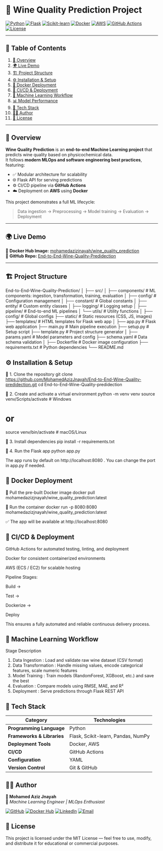 # 🍷 Wine Quality Prediction Project  

[![Python](https://img.shields.io/badge/Python-3.10%2B-blue?logo=python&logoColor=white)](https://www.python.org/)
[![Flask](https://img.shields.io/badge/Flask-Framework-lightgrey?logo=flask)](https://flask.palletsprojects.com/)
[![Scikit-learn](https://img.shields.io/badge/Scikit--learn-ML-orange?logo=scikit-learn)](https://scikit-learn.org/)
[![Docker](https://img.shields.io/badge/Docker-Containerization-blue?logo=docker)](https://www.docker.com/)
[![AWS](https://img.shields.io/badge/AWS-Deployment-orange?logo=amazonaws)](https://aws.amazon.com/)
[![GitHub Actions](https://img.shields.io/badge/CI%2FCD-GitHub%20Actions-black?logo=githubactions)](https://github.com/features/actions)
[![License](https://img.shields.io/badge/License-MIT-green)](LICENSE)

---

## 📑 Table of Contents
1. [📘 Overview](#-overview)
2. [🌍 Live Demo](#-live-demo)
3. [🏗️ Project Structure](#️-project-structure)
4. [⚙️ Installation & Setup](#️-installation--setup)
5. [🐳 Docker Deployment](#-docker-deployment)
6. [🚀 CI/CD & Deployment](#-cicd--deployment)
7. [🧠 Machine Learning Workflow](#-machine-learning-workflow)
8. [📊 Model Performance](#-model-performance)
9. [🧩 Tech Stack](#-tech-stack)
10. [👨‍💻 Author](#-author)
11. [🏁 License](#-license)

---

## 📘 Overview  

**Wine Quality Prediction** is an **end-to-end Machine Learning project** that predicts wine quality based on physicochemical data.  
It follows **modern MLOps and software engineering best practices**, featuring:

- ✅ Modular architecture for scalability  
- 🌐 Flask API for serving predictions  
- ⚙️ CI/CD pipeline via **GitHub Actions**  
- ☁️ Deployment on **AWS** using **Docker**  

This project demonstrates a full ML lifecycle:
> Data ingestion → Preprocessing → Model training → Evaluation → Deployment  

---

## 🌍 Live Demo  

🧪 **Docker Hub Image:** [mohamedazizjnayah/wine_quality_prediction](https://hub.docker.com/r/mohamedazizjnayah/wine_quality_prediction)  
📂 **GitHub Repo:** [End-to-End-Wine-Quality-Predidection](https://github.com/MohamedAzizJnayah/End-to-End-Wine-Quality-predidection)

---

## 🏗️ Project Structure  
End-to-End-Wine-Quality-Prediction/
│
├── src/
│ ├── components/ # ML components: ingestion, transformation, training, evaluation
│ ├── config/ # Configuration management
│ ├── constant/ # Global constants
│ ├── entity/ # Custom entity classes
│ ├── logging/ # Logging setup
│ ├── pipeline/ # End-to-end ML pipelines
│ └── utils/ # Utility functions
│
├── config/ # Global configs
├── static/ # Static resources (CSS, JS, images)
├── templates/ # HTML templates for Flask web app
│
├── app.py # Flask web application
├── main.py # Main pipeline execution
├── setup.py # Setup script
├── template.py # Project structure generator
│
├── params.yaml # Model parameters and config
├── schema.yaml # Data schema validation
│
├── Dockerfile # Docker image configuration
├── requirements.txt # Python dependencies
└── README.md

## ⚙️ Installation & Setup
🧩 1. Clone the repository
git clone https://github.com/MohamedAzizJnayah/End-to-End-Wine-Quality-predidection.git
cd End-to-End-Wine-Quality-predidection

🧩 2. Create and activate a virtual environment
python -m venv venv
source venv/Scripts/activate   # Windows
# or
source venv/bin/activate       # macOS/Linux

🧩 3. Install dependencies
pip install -r requirements.txt

🧩 4. Run the Flask app
python app.py


The app runs by default on http://localhost:8080
.
You can change the port in app.py if needed.

## 🐳 Docker Deployment
🔹 Pull the pre-built Docker image
docker pull mohamedazizjnayah/wine_quality_prediction:latest

🔹 Run the container
docker run -p 8080:8080 mohamedazizjnayah/wine_quality_prediction:latest


✅ The app will be available at http://localhost:8080

## 🚀 CI/CD & Deployment

GitHub Actions for automated testing, linting, and deployment

Docker for consistent containerized environments

AWS (ECS / EC2) for scalable hosting

Pipeline Stages:

Build →

Test →

Dockerize →

Deploy

This ensures a fully automated and reliable continuous delivery process.

## 🧠 Machine Learning Workflow
Stage	Description
1. Data Ingestion	    : Load and validate raw wine dataset (CSV format)
2. Data Transformation	: Handle missing values, encode categorical features, scale numeric features
3. Model Training	    : Train models (RandomForest, XGBoost, etc.) and save the best
4. Evaluation	        : Compare models using RMSE, MAE, and R²
5. Deployment	        : Serve predictions through Flask REST API

## 🧩 Tech Stack
| Category | Technologies |
|-----------|--------------|
| **Programming Language** | Python |
| **Frameworks & Libraries** | Flask, Scikit-learn, Pandas, NumPy |
| **Deployment Tools** | Docker, AWS |
| **CI/CD** | GitHub Actions |
| **Configuration** | YAML |
| **Version Control** | Git & GitHub |


## 👨‍💻 Author  

**👤 Mohamed Aziz Jnayah**  
📍 *Machine Learning Engineer | MLOps Enthusiast*  

[![GitHub](https://img.shields.io/badge/GitHub-@MohamedAzizJnayah-black?logo=github)](https://github.com/MohamedAzizJnayah)
[![Docker Hub](https://img.shields.io/badge/Docker-mohamedazizjnayah-blue?logo=docker)](https://hub.docker.com/u/mohamedazizjnayah)
[![LinkedIn](https://img.shields.io/badge/LinkedIn-Connect-blue?logo=linkedin)](https://www.linkedin.com/in/mohamedazizjnayah/)
[![Email](https://img.shields.io/badge/Email-mohamedazizjnayah%40gmail.com-red?logo=gmail)](mailto:mohamedazizjnayah@gmail.com)


## 🏁 License

This project is licensed under the MIT License — feel free to use, modify, and distribute it for educational or commercial purposes.